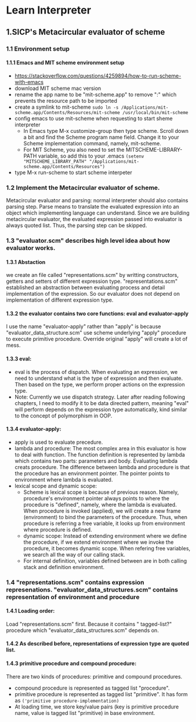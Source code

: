 # Learn Interpreter

## 1.SICP's Metacircular evaluator of scheme
### 1.1 Environment setup

#### 1.1.1 Emacs and MIT scheme environment setup
- https://stackoverflow.com/questions/4259894/how-to-run-scheme-with-emacs
- download MIT scheme mac version
- rename the app name to be "mit-scheme.app" to remove ":" which prevents the resource path to be imported
- create a symlink to mit-scheme ```sudo ln -s /Applications/mit-scheme.app/Contents/Resources/mit-scheme /usr/local/bin/mit-scheme```
- config emacs to use mit-scheme when requesting to start sheme interpreter
  - In Emacs type M-x customize-group then type scheme. Scroll down a bit and find the Scheme program name field. Change it to your Scheme implementation command, namely, mit-scheme.
  - For MIT Scheme, you also need to set the MITSCHEME-LIBRARY-PATH variable, so add this to your .emacs ```(setenv "MITSCHEME_LIBRARY_PATH" "/Applications/mit-scheme.app/Contents/Resources")```
- type M-x run-scheme to start scheme interpeter

### 1.2 Implement the Metacircular evaluator of scheme.
   Metacircular evaluator and parsing: normal interpreter should also contains parsing step. Parse means to translate the evaluated expression into an object which implementing language can understand. Since we are building metacircular evaluator, the evaluated expression passed into evaluator is always quoted list. Thus, the parsing step can be skipped.

### 1.3 "evaluator.scm" describes high level idea about how evaluator works.

#### 1.3.1 Abstaction
we create an file called "representations.scm" by writting constructors, getters and setters of different expression type. "representations.scm" established an abstraction between evaluating process and detail implementation of the expression. So our evaluator does not depend on implementation of different expression type.

#### 1.3.2 the evaluator contains two core functions: eval and evaluator-apply
I use the name "evaluator-apply" rather than "apply" is because "evaluator_data_structure.scm" use scheme underlying "apply" procedure to execute primitive procedure. Override original "apply" will create a lot of mess.

#### 1.3.3 eval:
- eval is the process of dispatch. When evaluating an expression, we need to understand what is the type of expression and then evaluate. Then based on the type, we perform proper actions on the expression type.
- Note: Currently we use dispatch strategy. Later after reading following chapters, I need to modify it to be data directed pattern, meaning "eval" will perform depends on the expression type automatically, kind similar to the concept of polymorphism in OOP.

#### 1.3.4 evaluator-apply:
- apply is used to evaluate precedure.
- lambda and procedure: The most complex area in this evaluator is how to deal with function. The function definition is represented by lambda which contains two parts: parameters and body. Evaluating lambda creats procedure. The difference between lambda and procedure is that the procedure has an environment pointer. The pointer points to environment where lambda is evaluated.
- lexical scope and dynamic scope:
  - Scheme is lexical scope is because of previous reason. Namely, procedure's environment pointer always points to where the procedure is "defined", namely, where the lambda is evaluated. When procedure is invoked (applied), we will create a new frame (environment) to bind the parameters of the procedure. Thus, when procedure is referring a free variable, it looks up from environment where procedure is defined.
  - dynamic scope: Instead of extending environment where we define the procedure, if we extend environment where we invoke the procedure, it becomes dynamic scope. When refering free variables, we search all the way of our calling stack.
  - For internal definition, variables defined between are in both calling stack and definition environment.

### 1.4 "representations.scm" contains expression represenations. "evaluator_data_structures.scm" contains representation of environment and procedure

#### 1.4.1 Loading order:
Load "representations.scm" first. Because it contains " tagged-list?" procedure which "evaluator_data_structures.scm" depends on.

#### 1.4.2 As described before, representations of expression type are quoted list. 

#### 1.4.3 primitive procedure and compound procedure:
There are two kinds of procedures: primitive and compound procedures.
  - compound procedure is represented as tagged list "procedure".
  - primitive procedure is represented as tagged list "primitive". It has form as ```('primitive procedure-implementation)```
  - At loading time, we store key/value pairs (key is primitive procedure name, value is tagged list "primitive) in base environment.
    